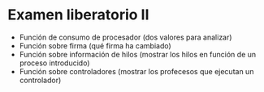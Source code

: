# Examen liberatorio II

- Función de consumo de procesador (dos valores para analizar)
- Función sobre firma (qué firma ha cambiado)
- Función sobre información de hilos (mostrar los hilos en función de un proceso introducido)
- Función sobre controladores (mostrar los profecesos que ejecutan un controlador)
